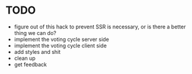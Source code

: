 # TODO
- figure out of this hack to prevent SSR is necessary, or is there a better thing we can do?
- implement the voting cycle server side
- implement the voting cycle client side
- add styles and shit
- clean up
- get feedback